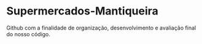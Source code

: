 # Supermercados-Mantiqueira
Github com a finalidade de organização, desenvolvimento e avaliação final do nosso código.
